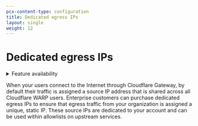 ```yaml
---
pcx-content-type: configuration
title: Dedicated egress IPs
layout: single
weight: 12
---
```


# Dedicated egress IPs

<details>
<summary>Feature availability</summary>
<div>

Dedicated egress IPs are only available on Enterprise plans.

</div>
</details>

When your users connect to the Internet through Cloudflare Gateway, by default their traffic is assigned a source IP address that is shared across all Cloudflare WARP users. Enterprise customers can purchase dedicated egress IPs to ensure that egress traffic from your organization is assigned a unique, static IP. These source IPs are dedicated to your account and can be used within allowlists on upstream services.

